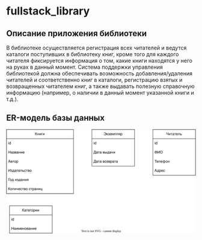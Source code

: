 # fullstack_library


## Описание приложения библиотеки

В библиотеке осуществляется регистрация всех читателей и ведутся каталоги поступивших в библиотеку книг, кроме того для каждого читателя фиксируется информация о том, какие книги находятся у него на руках в данный момент. Система поддержки управления библиотекой должна обеспечивать возможность добавления/удаления читателей и соответственно книг в каталоги, регистрацию взятых и возвращенных читателем книг, а также выдавать полезную справочную информацию (например, о наличии в данный момент указанной книги и т.д.).

## ER-модель базы данных

![alt-текст](https://github.com/AlNech/fullstack_library/blob/main/picture/library.svg)
